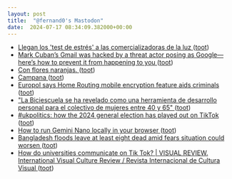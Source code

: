 ```yaml
---
layout: post
title:  "@fernand0's Mastodon"
date:  2024-07-17 08:34:09.382000+00:00
---
```

*  [Llegan los 'test de estrés' a las comercializadoras de la luz ](https://elperiodicodelaenergia.com/llegan-los-test-de-estres-a-las-comercializadoras-de-la-luz) ([toot](https://mastodon.social/@fernand0/112800907223402417))
*  [Mark Cuban’s Gmail was hacked by a threat actor posing as Google—here’s how to prevent it from happening to you  ](https://www.itbrew.com/stories/2024/06/26/mark-cuban-s-gmail-was-hacked-by-a-threat-actor-posing-as-google-here-s-how-to-prevent-it-from-happening-to-you) ([toot](https://mastodon.social/@fernand0/112799152177592649))
*  [Con flores naranjas. ](https://avecesunafoto.wordpress.com/2024/07/16/con-flores-naranjas) ([toot](https://mastodon.social/@fernand0/112797434201269273))
*  [Campana ](https://www.flickr.com/photos/fernand0/53839737757) ([toot](https://mastodon.social/@fernand0/112797317049657771))
*  [Europol says Home Routing mobile encryption feature aids criminals ](https://www.bleepingcomputer.com/news/security/europol-says-home-routing-mobile-encryption-feature-aids-criminals) ([toot](https://mastodon.social/@fernand0/112797304060121703))
*  ["La Biciescuela se ha revelado como una herramienta de desarrollo personal para el colectivo de mujeres entre 40 y 65" ](https://arainfo.org/%C2%B7la-biciescuela-se-ha-revelado-como-una-herramienta-de-desarrollo-personal-para-el-colectivo-de-mujeres-entre-40-y-65) ([toot](https://mastodon.social/@fernand0/112797193830013038))
*  [#ukpolitics: how the 2024 general election has played out on TikTok ](https://www.theguardian.com/politics/article/2024/jul/04/ukpolitics-how-the-2024-general-election-has-played-out-on-tiktok?mc_cid=593bb50fc) ([toot](https://mastodon.social/@fernand0/112796829817790041))
*  [How to run Gemini Nano locally in your browser ](https://huggingface.co/blog/Xenova/run-gemini-nano-in-your-browse) ([toot](https://mastodon.social/@fernand0/112796554602069803))
*  [Bangladesh floods leave at least eight dead amid fears situation could worsen ](https://www.theguardian.com/world/article/2024/jul/06/eight-dead-and-2m-affected-by-bangladesh-flood) ([toot](https://mastodon.social/@fernand0/112795874119800031))
*  [How do universities communicate on Tik Tok?
							\| VISUAL REVIEW. International Visual Culture Review / Revista Internacional de Cultura Visual ](https://visualcompublications.es/revVISUAL/article/view/527) ([toot](https://mastodon.social/@fernand0/112795727772732691))
